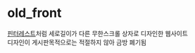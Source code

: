 # old_front  

[핀터레스트](https://www.pinterest.co.kr/)처럼 세로길이가 다른 무한스크롤 상자로 디자인한 웹사이트  
디자인이 게시판목적으로는 적절하지 않아 금방 폐기됨  
